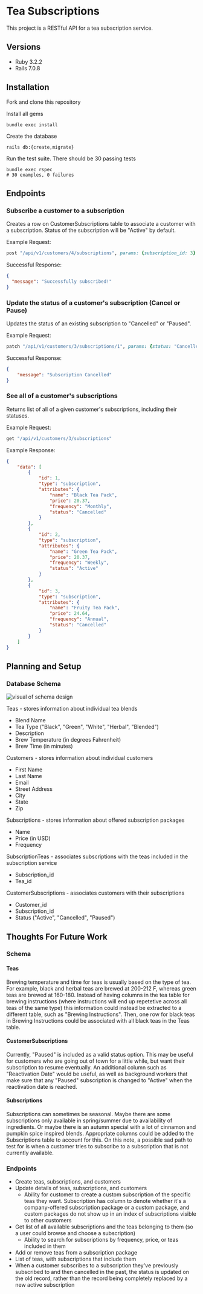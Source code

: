 # Tea Subscriptions

This project is a RESTful API for a tea subscription service.

## Versions
- Ruby 3.2.2
- Rails 7.0.8

## Installation
Fork and clone this repository

Install all gems
```
bundle exec install
```
Create the database
```
rails db:{create,migrate}
```
Run the test suite. There should be 30 passing tests
```
bundle exec rspec
# 30 examples, 0 failures
```

## Endpoints
### Subscribe a customer to a subscription
Creates a row on CustomerSubscriptions table to associate a customer with a subscription. Status of the subscription will be "Active" by default. 

Example Request:
```ruby
post "/api/v1/customers/4/subscriptions", params: {subscription_id: 3}
```
Successful Response:
```json
{
  "message": "Successfully subscribed!"
}
```

### Update the status of a customer's subscription (Cancel or Pause)
Updates the status of an existing subscription to "Cancelled" or "Paused".

Example Request: 
```ruby
patch "/api/v1/customers/3/subscriptions/1", params: {status: "Cancelled"}
```
Successful Response:
```json
{
    "message": "Subscription Cancelled"
}
```

### See all of a customer's subscriptions
Returns list of all of a given customer's subscriptions, including their statuses.

Example Request:
```ruby
get "/api/v1/customers/3/subscriptions" 
```
Example Response:
```json
{
    "data": [
        {
            "id": 1,
            "type": "subscription",
            "attributes": {
                "name": "Black Tea Pack",
                "price": 20.37,
                "frequency": "Monthly",
                "status": "Cancelled"
            }
        },
        {
            "id": 2,
            "type": "subscription",
            "attributes": {
                "name": "Green Tea Pack",
                "price": 20.37,
                "frequency": "Weekly",
                "status": "Active"
            }
        },
        {
            "id": 3,
            "type": "subscription",
            "attributes": {
                "name": "Fruity Tea Pack",
                "price": 24.64,
                "frequency": "Annual",
                "status": "Cancelled"
            }
        }
    ]
}
```

## Planning and Setup
### Database Schema

![visual of schema design](/assets/images/tea_subscriptions_schema.png)

Teas - stores information about individual tea blends
- Blend Name
- Tea Type ("Black", "Green", "White", "Herbal", "Blended")
- Description
- Brew Temperature (in degrees Fahrenheit)
- Brew Time (in minutes)

Customers - stores information about individual customers
- First Name
- Last Name
- Email
- Street Address
- City
- State
- Zip

Subscriptions - stores information about offered subscription packages
- Name
- Price (in USD)
- Frequency

SubscriptionTeas - associates subscriptions with the teas included in the subscription service
- Subscription_id
- Tea_id

CustomerSubscriptions - associates customers with their subscriptions
- Customer_id
- Subscription_id
- Status ("Active", "Cancelled", "Paused")


## Thoughts For Future Work
### Schema
#### Teas
Brewing temperature and time for teas is usually based on the type of tea. For example, black and herbal teas are brewed at 200-212 F, whereas green teas are brewed at 160-180. Instead of having columns in the tea table for brewing instructions (where instructions will end up repetetive across all teas of the same type) this information could instead be extracted to a different table, such as "Brewing Instructions". Then, one row for black teas in Brewing Instructions could be associated with all black teas in the Teas table.

#### CustomerSubscriptions
Currently, "Paused" is included as a valid status option. This may be useful for customers who are going out of town for a little while, but want their subscription to resume eventually. An additional column such as "Reactivation Date" would be useful, as well as background workers that make sure that any "Paused" subscription is changed to "Active" when the reactivation date is reached.

#### Subscriptions
Subscriptions can sometimes be seasonal. Maybe there are some subscriptions only available in spring/summer due to availability of ingredients. Or maybe there is an autumn special with a lot of cinnamon and pumpkin spice inspired blends. Appropriate columns could be added to the Subscriptions table to account for this. On this note, a possible sad path to test for is when a customer tries to subscribe to a subscription that is not currently available.

### Endpoints
- Create teas, subscriptions, and customers
- Update details of teas, subscriptions, and customers
  - Ability for customer to create a custom subscription of the specific teas they want. Subscription has column to denote whether it's a company-offered subscription package or a custom package, and custom packages do not show up in an index of subscriptions visible to other customers
- Get list of all available subscriptions and the teas belonging to them (so a user could browse and choose a subscription)
  - Ability to search for subscriptions by frequency, price, or teas included in them
- Add or remove teas from a subscription package
- List of teas, with subscriptions that include them
- When a customer subscribes to a subscription they've previously subscribed to and then cancelled in the past, the status is updated on the old record, rather than the record being completely replaced by a new active subscription